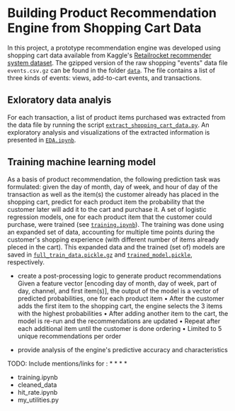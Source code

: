 # Building Product Recommendation Engine from Shopping Cart Data

In this project, a prototype recommendation engine was developed using shopping cart data available from Kaggle's [Retailrocket recommender system dataset](https://www.kaggle.com/datasets/retailrocket/ecommerce-dataset?select=events.csv).  The gzipped version of the raw shopping "events" data file `events.csv.gz` can be found in the folder [`data`](data).  The file contains a list of three kinds of events: views, add-to-cart events, and transactions.

## Exloratory data analyis
For each transaction, a list of product items purchased was extracted from the data file by running the script [`extract_shopping_cart_data.py`](extract_shopping_cart_data.py).  An exploratory analysis and visualizations of the extracted information is presented in [`EDA.ipynb`](EDA.ipynb).

## Training machine learning model
As a basis of product recommendation, the following prediction task was formulated: given the day of month, day of week, and hour of day of the transaction as well as the item(s) the customer already has placed in the shopping cart, predict for each product item the probability that the customer later will add it to the cart and purchase it.  A set of logistic regression models, one for each product item that the customer could purchase, were trained (see [`training.ipynb`](training.ipynb)).  The training was done using an expanded set of data, accounting for multiple time points during the customer's shopping experience (with different number of items already pleced in the cart).  This expanded data and the trained (set of) models are saved in [`full_train_data.pickle.gz`](full_train_data.pickle.gz) and [`trained_model.pickle`](trained_model.pickle), respectively.


* create a post-processing logic to generate product recommendations
Given a feature vector [encoding day of month, day of week, part of day,
channel, and first item(s)], the output of the model is a vector of predicted
probabilities, one for each product item
• After the customer adds the first item to the shopping cart, the engine selects
the 3 items with the highest probabilities
• After adding another item to the cart, the model is re-run and the
recommendations are updated
• Repeat after each additional item until the customer is done ordering
• Limited to 5 unique recommendations per order


* provide analysis of the engine's predictive accuracy and characteristics




TODO: Include mentions/links for :
* 
* 
* 
*	
* training.ipynb
* cleaned_data
* hit_rate.ipynb
* my_utilities.py

